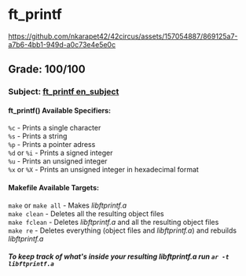# ft_printf
https://github.com/nkarapet42/42circus/assets/157054887/869125a7-a7b6-4bb1-949d-a0c73e4e5e0c
## Grade: 100/100

###  Subject: [ft_printf en_subject](./extras/en.subject_ft_printf.pdf)

#### ft_printf() Available Specifiers:  
`%c` - Prints a single character  
`%s` - Prints a string  
`%p` - Prints a pointer adress  
`%d` or `%i` - Prints a signed integer  
`%u` - Prints an unsigned integer  
`%x` or `%X` - Prints an unsigned integer in hexadecimal format  

#### Makefile Available Targets:  
`make` or `make all` - Makes _libftprintf.a_    
`make clean` - Deletes all the resulting object files  
`make fclean` - Deletes _libftprintf.a_ and all the resulting object files  
`make re` - Deletes everything (object files and _libftprintf.a_) and rebuilds _libftprintf.a_  

##### To keep track of what's inside your resulting _libftprintf.a_ run `ar -t libftprintf.a`
